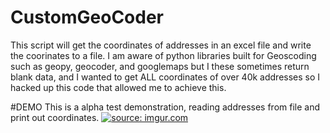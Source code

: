 # CustomGeoCoder
This script will get the coordinates of addresses in an excel file and write the coorinates to a file.
I am aware of python libraries built for Geoscoding such as geopy, geocoder, and googlemaps but I these sometimes return blank data, and I wanted to get ALL coordinates of over 40k addresses so I hacked up this code that allowed me to achieve this.

#DEMO
This is a alpha test demonstration, reading addresses from file and print out coordinates.
<a href="http://imgur.com/IxtA6Ts"><img src="http://i.imgur.com/IxtA6Ts.gif" title="source: imgur.com" /></a>
